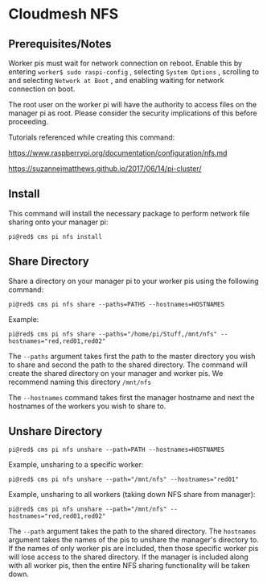 # Cloudmesh NFS

## Prerequisites/Notes

Worker pis must wait for network connection on reboot. Enable this by entering ```worker$ sudo raspi-config``` , selecting ```System Options``` , scrolling to and selecting ```Network at Boot``` , and enabling waiting for network connection on boot.

The root user on the worker pi will have the authority to access files on the manager pi as root. Please consider the security implications of this before proceeding.

Tutorials referenced while creating this command:

<https://www.raspberrypi.org/documentation/configuration/nfs.md>

<https://suzannejmatthews.github.io/2017/06/14/pi-cluster/>

## Install

This command will install the necessary package to perform network file sharing onto your manager pi:

```
pi@red$ cms pi nfs install
```
## Share Directory

Share a directory on your manager pi to your worker pis using the following command:

```
pi@red$ cms pi nfs share --paths=PATHS --hostnames=HOSTNAMES
```

Example:

```
pi@red$ cms pi nfs share --paths="/home/pi/Stuff,/mnt/nfs" --hostnames="red,red01,red02"
```

The ```--paths``` argument takes first the path to the master directory you wish to share and second the path to the shared directory. The command will create the shared directory on your manager and worker pis. We recommend naming this directory ```/mnt/nfs``` 

The ```--hostnames``` command takes first the manager hostname and next the hostnames of the workers you wish to share to.

## Unshare Directory

```
pi@red$ cms pi nfs unshare --path=PATH --hostnames=HOSTNAMES
```

Example, unsharing to a specific worker:

```
pi@red$ cms pi nfs unshare --path="/mnt/nfs" --hostnames="red01"
```

Example, unsharing to all workers (taking down NFS share from manager):

```
pi@red$ cms pi nfs unshare --path="/mnt/nfs" --hostnames="red,red01,red02"
```

The ```--path``` argument takes the path to the shared directory. The ```hostnames``` argument takes the names of the pis to unshare the manager's directory to. If the names of only worker pis are included, then those specific worker pis will lose access to the shared directory. If the manager is included along with all worker pis, then the entire NFS sharing functionality will be taken down. 
